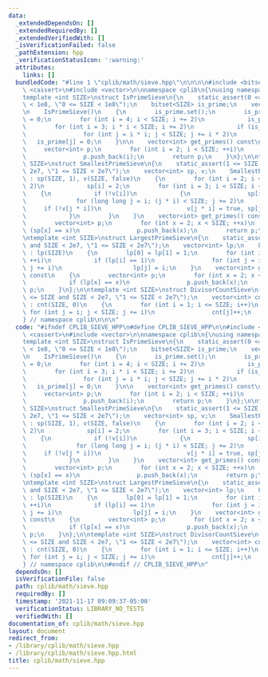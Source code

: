 ```yaml
---
data:
  _extendedDependsOn: []
  _extendedRequiredBy: []
  _extendedVerifiedWith: []
  _isVerificationFailed: false
  _pathExtension: hpp
  _verificationStatusIcon: ':warning:'
  attributes:
    links: []
  bundledCode: "#line 1 \"cplib/math/sieve.hpp\"\n\n\n\n#include <bitset>\n#include\
    \ <cassert>\n#include <vector>\n\nnamespace cplib\n{\nusing namespace std;\n\n\
    template <int SIZE>\nstruct IsPrimeSieve\n{\n    static_assert(0 <= SIZE and SIZE\
    \ < 1e8, \"0 <= SIZE < 1e8\");\n    bitset<SIZE> is_prime;\n    vector<int>  primes;\n\
    \n    IsPrimeSieve()\n    {\n        is_prime.set();\n        is_prime[0] = is_prime[1]\
    \ = 0;\n        for (int i = 4; i < SIZE; i += 2)\n            is_prime[i] = 0;\n\
    \        for (int i = 3; i * i < SIZE; i += 2)\n            if (is_prime[i])\n\
    \                for (int j = i * i; j < SIZE; j += i * 2)\n                 \
    \   is_prime[j] = 0;\n    }\n\n    vector<int> get_primes() const\n    {\n   \
    \     vector<int> p;\n        for (int i = 2; i < SIZE; ++i)\n            if (is_prime[i])\n\
    \                p.push_back(i);\n        return p;\n    }\n};\n\ntemplate <int\
    \ SIZE>\nstruct SmallestPrimeSieve\n{\n    static_assert(1 <= SIZE and SIZE <\
    \ 2e7, \"1 <= SIZE < 2e7\");\n    vector<int> sp, v;\n    SmallestPrimeSieve()\
    \ : sp(SIZE, 1), v(SIZE, false)\n    {\n        for (int i = 2; i < SIZE; i +=\
    \ 2)\n            sp[i] = 2;\n        for (int i = 3; i < SIZE; i += 2)\n    \
    \    {\n            if (!v[i])\n            {\n                sp[i] = i;\n  \
    \              for (long long j = i; (j * i) < SIZE; j += 2)\n               \
    \     if (!v[j * i])\n                        v[j * i] = true, sp[j * i] = i;\n\
    \            }\n        }\n    }\n    vector<int> get_primes() const\n    {\n\
    \        vector<int> p;\n        for (int x = 2; x < SIZE; ++x)\n            if\
    \ (sp[x] == x)\n                p.push_back(x);\n        return p;\n    }\n};\n\
    \ntemplate <int SIZE>\nstruct LargestPrimeSieve\n{\n    static_assert(1 <= SIZE\
    \ and SIZE < 2e7, \"1 <= SIZE < 2e7\");\n    vector<int> lp;\n    LargestPrimeSieve()\
    \ : lp(SIZE)\n    {\n        lp[0] = lp[1] = 1;\n        for (int i = 1; i < SIZE;\
    \ ++i)\n            if (lp[i] == 1)\n                for (int j = i; j < SIZE;\
    \ j += i)\n                    lp[j] = i;\n    }\n    vector<int> get_primes()\
    \ const\n    {\n        vector<int> p;\n        for (int x = 2; x < SIZE; ++x)\n\
    \            if (lp[x] == x)\n                p.push_back(x);\n        return\
    \ p;\n    }\n};\n\ntemplate <int SIZE>\nstruct DivisorCountSieve\n{\n    static_assert(1\
    \ <= SIZE and SIZE < 2e7, \"1 <= SIZE < 2e7\");\n    vector<int> cnt;\n    DivisorCountSieve()\
    \ : cnt(SIZE, 0)\n    {\n        for (int i = 1; i <= SIZE; i++)\n           \
    \ for (int j = i; j < SIZE; j += i)\n                cnt[j]++;\n    }\n};\n\n\
    } // namespace cplib\n\n\n"
  code: "#ifndef CPLIB_SIEVE_HPP\n#define CPLIB_SIEVE_HPP\n\n#include <bitset>\n#include\
    \ <cassert>\n#include <vector>\n\nnamespace cplib\n{\nusing namespace std;\n\n\
    template <int SIZE>\nstruct IsPrimeSieve\n{\n    static_assert(0 <= SIZE and SIZE\
    \ < 1e8, \"0 <= SIZE < 1e8\");\n    bitset<SIZE> is_prime;\n    vector<int>  primes;\n\
    \n    IsPrimeSieve()\n    {\n        is_prime.set();\n        is_prime[0] = is_prime[1]\
    \ = 0;\n        for (int i = 4; i < SIZE; i += 2)\n            is_prime[i] = 0;\n\
    \        for (int i = 3; i * i < SIZE; i += 2)\n            if (is_prime[i])\n\
    \                for (int j = i * i; j < SIZE; j += i * 2)\n                 \
    \   is_prime[j] = 0;\n    }\n\n    vector<int> get_primes() const\n    {\n   \
    \     vector<int> p;\n        for (int i = 2; i < SIZE; ++i)\n            if (is_prime[i])\n\
    \                p.push_back(i);\n        return p;\n    }\n};\n\ntemplate <int\
    \ SIZE>\nstruct SmallestPrimeSieve\n{\n    static_assert(1 <= SIZE and SIZE <\
    \ 2e7, \"1 <= SIZE < 2e7\");\n    vector<int> sp, v;\n    SmallestPrimeSieve()\
    \ : sp(SIZE, 1), v(SIZE, false)\n    {\n        for (int i = 2; i < SIZE; i +=\
    \ 2)\n            sp[i] = 2;\n        for (int i = 3; i < SIZE; i += 2)\n    \
    \    {\n            if (!v[i])\n            {\n                sp[i] = i;\n  \
    \              for (long long j = i; (j * i) < SIZE; j += 2)\n               \
    \     if (!v[j * i])\n                        v[j * i] = true, sp[j * i] = i;\n\
    \            }\n        }\n    }\n    vector<int> get_primes() const\n    {\n\
    \        vector<int> p;\n        for (int x = 2; x < SIZE; ++x)\n            if\
    \ (sp[x] == x)\n                p.push_back(x);\n        return p;\n    }\n};\n\
    \ntemplate <int SIZE>\nstruct LargestPrimeSieve\n{\n    static_assert(1 <= SIZE\
    \ and SIZE < 2e7, \"1 <= SIZE < 2e7\");\n    vector<int> lp;\n    LargestPrimeSieve()\
    \ : lp(SIZE)\n    {\n        lp[0] = lp[1] = 1;\n        for (int i = 1; i < SIZE;\
    \ ++i)\n            if (lp[i] == 1)\n                for (int j = i; j < SIZE;\
    \ j += i)\n                    lp[j] = i;\n    }\n    vector<int> get_primes()\
    \ const\n    {\n        vector<int> p;\n        for (int x = 2; x < SIZE; ++x)\n\
    \            if (lp[x] == x)\n                p.push_back(x);\n        return\
    \ p;\n    }\n};\n\ntemplate <int SIZE>\nstruct DivisorCountSieve\n{\n    static_assert(1\
    \ <= SIZE and SIZE < 2e7, \"1 <= SIZE < 2e7\");\n    vector<int> cnt;\n    DivisorCountSieve()\
    \ : cnt(SIZE, 0)\n    {\n        for (int i = 1; i <= SIZE; i++)\n           \
    \ for (int j = i; j < SIZE; j += i)\n                cnt[j]++;\n    }\n};\n\n\
    } // namespace cplib\n\n#endif // CPLIB_SIEVE_HPP\n"
  dependsOn: []
  isVerificationFile: false
  path: cplib/math/sieve.hpp
  requiredBy: []
  timestamp: '2021-11-17 09:09:37-05:00'
  verificationStatus: LIBRARY_NO_TESTS
  verifiedWith: []
documentation_of: cplib/math/sieve.hpp
layout: document
redirect_from:
- /library/cplib/math/sieve.hpp
- /library/cplib/math/sieve.hpp.html
title: cplib/math/sieve.hpp
---
```

